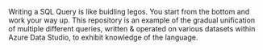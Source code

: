 Writing a SQL Query is like buidling legos. You start from the bottom and work your way up.
This repository is an example of the gradual unification of multiple different queries, written & operated on various datasets within Azure Data Studio, to exhibit knowledge of the language.
